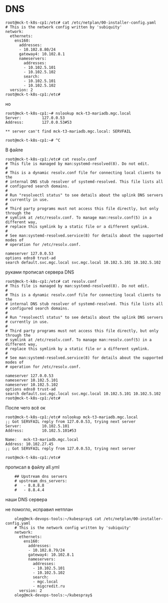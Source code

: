 # DNS

    root@mck-t-k8s-cp1:/etc# cat /etc/netplan/00-installer-config.yaml
    # This is the network config written by 'subiquity'
    network:
      ethernets:
        ens160:
          addresses:
          - 10.102.8.80/24
          gateway4: 10.102.8.1
          nameservers:
            addresses:
            - 10.102.5.101
            - 10.102.5.102
            search:
            - 10.102.5.101
            - 10.102.5.102
      version: 2
    root@mck-t-k8s-cp1:/etc#

но

    root@mck-t-k8s-cp1:~# nslookup mck-t3-mariadb.mgc.local
    Server:         127.0.0.53
    Address:        127.0.0.53#53

    ** server can't find mck-t3-mariadb.mgc.local: SERVFAIL

    root@mck-t-k8s-cp1:~# ^C


В файле

    root@mck-t-k8s-cp1:/etc# cat resolv.conf
    # This file is managed by man:systemd-resolved(8). Do not edit.
    #
    # This is a dynamic resolv.conf file for connecting local clients to the
    # internal DNS stub resolver of systemd-resolved. This file lists all
    # configured search domains.
    #
    # Run "resolvectl status" to see details about the uplink DNS servers
    # currently in use.
    #
    # Third party programs must not access this file directly, but only through the
    # symlink at /etc/resolv.conf. To manage man:resolv.conf(5) in a different way,
    # replace this symlink by a static file or a different symlink.
    #
    # See man:systemd-resolved.service(8) for details about the supported modes of
    # operation for /etc/resolv.conf.

    nameserver 127.0.0.53
    options edns0 trust-ad
    search default.svc.mgc.local svc.mgc.local 10.102.5.101 10.102.5.102

руками прописал сервера DNS

    root@mck-t-k8s-cp1:/etc# cat resolv.conf
    # This file is managed by man:systemd-resolved(8). Do not edit.
    #
    # This is a dynamic resolv.conf file for connecting local clients to the
    # internal DNS stub resolver of systemd-resolved. This file lists all
    # configured search domains.
    #
    # Run "resolvectl status" to see details about the uplink DNS servers
    # currently in use.
    #
    # Third party programs must not access this file directly, but only through the
    # symlink at /etc/resolv.conf. To manage man:resolv.conf(5) in a different way,
    # replace this symlink by a static file or a different symlink.
    #
    # See man:systemd-resolved.service(8) for details about the supported modes of
    # operation for /etc/resolv.conf.

    nameserver 127.0.0.53
    nameserver 10.102.5.101
    nameserver 10.102.5.102
    options edns0 trust-ad
    search default.svc.mgc.local svc.mgc.local 10.102.5.101 10.102.5.102
    root@mck-t-k8s-cp1:/etc#

После чего всё ок

    root@mck-t-k8s-cp1:/etc# nslookup mck-t3-mariadb.mgc.local
    ;; Got SERVFAIL reply from 127.0.0.53, trying next server
    Server:         10.102.5.101
    Address:        10.102.5.101#53

    Name:   mck-t3-mariadb.mgc.local
    Address: 10.102.27.45
    ;; Got SERVFAIL reply from 127.0.0.53, trying next server

    root@mck-t-k8s-cp1:/etc#


прописал в файлу all.yml

        ## Upstream dns servers
        # upstream_dns_servers:
        #   - 8.8.8.8
        #   - 8.8.4.4

наши DNS сервера

не помогло, исправил нетплан

        oleg@mck-devops-tools:~/kubespray$ cat /etc/netplan/00-installer-config.yaml
        # This is the network config written by 'subiquity'
        network:
          ethernets:
            ens160:
              addresses:
              - 10.102.8.79/24
              gateway4: 10.102.8.1
              nameservers:
                addresses:
                - 10.102.5.101
                - 10.102.5.102
                search:
                - mgc.local
                - migcredit.ru
          version: 2
        oleg@mck-devops-tools:~/kubespray$




